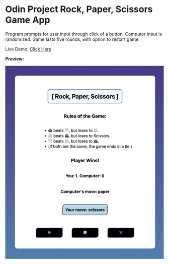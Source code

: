 # Odin Project Rock, Paper, Scissors Game App

Program prompts for user input through click of a button. Computer input is randomized. Game lasts five rounds, with option to restart game.

Live Demo: [Click Here](https://chaseofthejungle.github.io/js-odin-rock-paper-scissors/Rock%20Paper%20Scissors/)

**Preview:**  
  
![JS Odin Rock Paper Scissors Gameplay](https://github.com/chaseofthejungle/js-odin-rock-paper-scissors/blob/main/odinrpsdemo.png "JS Odin Rock Paper Scissors Gameplay")
